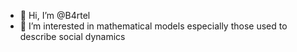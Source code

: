 - 👋 Hi, I’m @B4rtel
- 👀 I’m interested in mathematical models especially those used to describe social dynamics
<!--- 
- 💞️ I’m looking to collaborate on modelling protest dynamics and gender-based violence
- 🌱 I’m currently learning about mathematical models of modelling protest dynamics and gender-based violence
--->
<!--- 
- 📫 How to reach me ...

- 😄 Pronouns: ...
- ⚡ Fun fact: ...
--->

<!---
B4rtel/B4rtel is a ✨ special ✨ repository because its `README.md` (this file) appears on your GitHub profile.
You can click the Preview link to take a look at your changes.
--->
